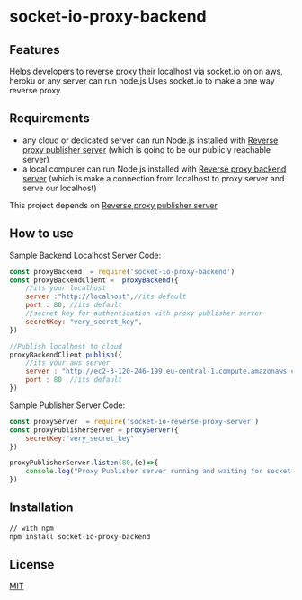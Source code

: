 # socket-io-proxy-backend

## Features
Helps developers to reverse proxy their localhost via socket.io on on aws, heroku or any server can run node.js
Uses socket.io to make a one way reverse proxy
## Requirements
- any cloud or dedicated server can run Node.js installed with [Reverse proxy publisher server](https://github.com/msacar/socket-io-reverse-proxy-server) (which is going to be our publicly reachable server)
- a local computer can run Node.js installed with [Reverse proxy backend server](https://github.com/msacar/socket-io-proxy-backend) (which is make a connection from localhost to proxy server and serve our localhost)

This project depends on  [Reverse proxy publisher server](https://github.com/msacar/socket-io-reverse-proxy-server)
## How to use

Sample Backend Localhost Server Code:

```js
const proxyBackend  = require('socket-io-proxy-backend')
const proxyBackendClient =  proxyBackend({
    //its your localhost
    server :"http://localhost",//its default
    port : 80, //its default
    //secret key for authentication with proxy publisher server
    secretKey: "very_secret_key",
})

//Publish localhost to cloud
proxyBackendClient.publish({
    //its your aws server
    server : "http://ec2-3-120-246-199.eu-central-1.compute.amazonaws.com/",
    port : 80  //its default
})
```
Sample Publisher Server Code:

```js
const proxyServer  = require('socket-io-reverse-proxy-server')
const proxyPublisherServer = proxyServer({
    secretKey:"very_secret_key"
})

proxyPublisherServer.listen(80,(e)=>{
    console.log("Proxy Publisher server running and waiting for socket-io-proxy-backend's connection.")
})
```


## Installation

```bash
// with npm
npm install socket-io-proxy-backend

```

## License

[MIT](LICENSE)
